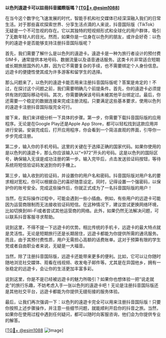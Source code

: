**以色列遠遊卡可以註冊抖音國際版嗎？[[TG💪+ @esim1088](https://t.me/s/esim1088)]**

在当今这个数字化飞速发展的时代，智能手机和社交媒体已经深深融入我们的日常生活。对于那些喜欢探索世界、分享生活点滴的人来说，抖音国际版（TikTok）无疑是一个不可忽视的存在。它以其独特的短视频形式和全球化的用户群体，吸引了无数年轻人的目光。然而，如果你是一位身在以色列的朋友，或许会好奇：以色列的遠遊卡是否能够支持注册抖音国际版呢？

首先，我们需要了解什么是以色列的遠遊卡。遠遊卡是一种为旅行者设计的预付费SIM卡，通常提供本地号码、数据流量以及语音通话服务。这类卡片非常适合短期或长期旅居国外的人群，因为它不需要复杂的手续，也不需要绑定个人身份信息。远遊卡的便捷性使其成为许多游客和留学生的选择。

那么问题来了，以色列的遠遊卡能否用来注册抖音国际版呢？答案是肯定的！不过，在探讨这个问题之前，我们需要明确几个前提条件。首先，你的遠遊卡必须提供有效的国际移动号码。其次，你需要确保该号码未被其他平台绑定过。最后，你还需要一个稳定的数据连接来完成注册流程。只要满足这些基本要求，使用以色列的遠遊卡注册抖音国际版完全可行。

接下来，我们来详细分析一下具体的步骤。第一步，你需要下载抖音国际版的应用程序。无论是在Google Play还是Apple App Store，都可以轻松找到这款应用并进行安装。安装完成后，打开应用程序，你会看到一个简洁直观的界面，引导你一步步完成注册。

第二步，输入你的手机号码。这里的关键在于选择正确的国家代码。如果你使用的是以色列的遠遊卡，那么你应该输入以“+972”开头的号码。这是以色列的国际区号，确保输入无误是成功注册的第一步。输入完毕后，点击发送验证码按钮，等待系统将短信验证码发送到你的手機上。

第三步，输入收到的验证码，并设置你的用户名和密码。抖音国际版对用户名的要求相对宽松，你可以根据自己的喜好随意设定。同时，记得设置一个强密码，以保护你的账号安全。完成这些操作后，你就正式成为了一名抖音国际版的用户！

当然，在实际操作过程中，可能会遇到一些小插曲。例如，有些用户的远遊卡可能因为运营商限制而无法接收验证码短信。在这种情况下，建议尝试更换网络环境，比如切换到Wi-Fi或者尝试其他运营商的网络。此外，如果仍然无法解决问题，可以联系抖音客服寻求帮助。

说到这里，不得不提一下远遊卡的优势。相比传统的手机卡，远遊卡的最大特点就是灵活性。无论是短期旅行还是长期居住，远遊卡都能为你提供所需的通讯服务。而且，由于其预付费性质，用户无需担心高额的话费账单。这对于预算有限的学生党或者自由职业者来说，无疑是一大福音。

当然，除了注册抖音国际版，远遊卡还能带来更多的便利。比如，它可以让你随时随地浏览社交媒体、观看在线视频、收发电子邮件等。尤其是在异国他乡，拥有一张稳定的远遊卡，会让你的生活更加丰富多彩。

说到这里，你是不是已经被远遊卡的魅力所吸引？如果你也想体验一把“说走就走”的旅行乐趣，不妨考虑入手一张以色列的遠遊卡吧！无论是注册抖音国际版还是其他社交平台，远遊卡都能为你提供无缝衔接的服务体验。

最后，让我们再次强调一下：以色列的遠遊卡完全可以用来注册抖音国际版！只要你按照上述步骤操作，并注意一些细节问题，就能顺利开启你的抖音之旅。当然，如果你在使用过程中遇到任何疑问，都可以随时向客服咨询，他们会为你提供专业的解答。

[[TG💪+ @esim1088](https://t.me/s/esim1088) ![Image](https://i.postimg.cc/4NQfJmqS/Snipaste-2025-05-13-00-14-12.png)]